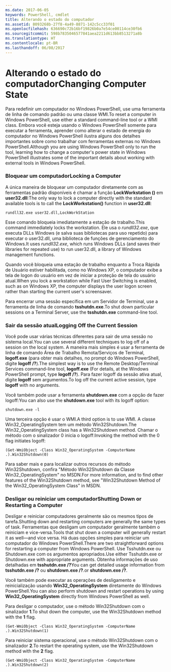 ```yaml
---
ms.date: 2017-06-05
keywords: PowerShell, cmdlet
title: Alterando o estado do computador
ms.assetid: 8093268b-27f8-4a49-8871-142c5cc33f01
ms.openlocfilehash: 636690c72b16bf19826b0a7e54ce00114ce30fb6
ms.sourcegitcommit: 598b7835046577841aea2211d613bb8513271a8b
ms.translationtype: HT
ms.contentlocale: pt-BR
ms.lasthandoff: 06/08/2017
---
```

# <a name="changing-computer-state"></a><span data-ttu-id="307b4-103">Alterando o estado do computador</span><span class="sxs-lookup"><span data-stu-id="307b4-103">Changing Computer State</span></span>
<span data-ttu-id="307b4-104">Para redefinir um computador no Windows PowerShell, use uma ferramenta de linha de comando padrão ou uma classe WMI.</span><span class="sxs-lookup"><span data-stu-id="307b4-104">To reset a computer in Windows PowerShell, use either a standard command-line tool or a WMI class.</span></span> <span data-ttu-id="307b4-105">Embora você esteja usando o Windows PowerShell somente para executar a ferramenta, aprender como alterar o estado de energia do computador no Windows PowerShell ilustra alguns dos detalhes importantes sobre como trabalhar com ferramentas externas no Windows PowerShell.</span><span class="sxs-lookup"><span data-stu-id="307b4-105">Although you are using Windows PowerShell only to run the tool, learning how to change a computer's power state in Windows PowerShell illustrates some of the important details about working with external tools in Windows PowerShell.</span></span>

### <a name="locking-a-computer"></a><span data-ttu-id="307b4-106">Bloquear um computador</span><span class="sxs-lookup"><span data-stu-id="307b4-106">Locking a Computer</span></span>
<span data-ttu-id="307b4-107">A única maneira de bloquear um computador diretamente com as ferramentas padrão disponíveis é chamar a função **LockWorkstation ()** em **user32.dll**:</span><span class="sxs-lookup"><span data-stu-id="307b4-107">The only way to lock a computer directly with the standard available tools is to call the **LockWorkstation()** function in **user32.dll**:</span></span>

```
rundll32.exe user32.dll,LockWorkStation
```

<span data-ttu-id="307b4-108">Esse comando bloqueia imediatamente a estação de trabalho.</span><span class="sxs-lookup"><span data-stu-id="307b4-108">This command immediately locks the workstation.</span></span> <span data-ttu-id="307b4-109">Ele usa o *rundll32.exe*, que executa DLLs Windows (e salva suas bibliotecas para uso repetido) para executar o user32.dll, uma biblioteca de funções de gerenciamento do Windows.</span><span class="sxs-lookup"><span data-stu-id="307b4-109">It uses *rundll32.exe*, which runs Windows DLLs (and saves their libraries for repeated use) to run user32.dll, a library of Windows management functions.</span></span>

<span data-ttu-id="307b4-110">Quando você bloqueia uma estação de trabalho enquanto a Troca Rápida de Usuário estiver habilitada, como no Windows XP, o computador exibe a tela de logon do usuário em vez de iniciar a proteção de tela do usuário atual.</span><span class="sxs-lookup"><span data-stu-id="307b4-110">When you lock a workstation while Fast User Switching is enabled, such as on Windows XP, the computer displays the user logon screen rather than starting the current user's screensaver.</span></span>

<span data-ttu-id="307b4-111">Para encerrar uma sessão específica em um Servidor de Terminal, use a ferramenta de linha de comando **tsshutdn.exe**.</span><span class="sxs-lookup"><span data-stu-id="307b4-111">To shut down particular sessions on a Terminal Server, use the **tsshutdn.exe** command-line tool.</span></span>

### <a name="logging-off-the-current-session"></a><span data-ttu-id="307b4-112">Sair da sessão atual</span><span class="sxs-lookup"><span data-stu-id="307b4-112">Logging Off the Current Session</span></span>
<span data-ttu-id="307b4-113">Você pode usar várias técnicas diferentes para sair de uma sessão no sistema local.</span><span class="sxs-lookup"><span data-stu-id="307b4-113">You can use several different techniques to log off of a session on the local system.</span></span> <span data-ttu-id="307b4-114">A maneira mais simples é usar a ferramenta de linha de comando Área de Trabalho Remota/Serviços de Terminal, **logoff.exe** (para obter mais detalhes, no prompt do Windows PowerShell, digite **logoff /?**).</span><span class="sxs-lookup"><span data-stu-id="307b4-114">The simplest way is to use the Remote Desktop/Terminal Services command-line tool, **logoff.exe** (For details, at the Windows PowerShell prompt, type **logoff /?**).</span></span> <span data-ttu-id="307b4-115">Para fazer logoff da sessão ativa atual, digite **logoff** sem argumentos.</span><span class="sxs-lookup"><span data-stu-id="307b4-115">To log off the current active session, type **logoff** with no arguments.</span></span>

<span data-ttu-id="307b4-116">Você também pode usar a ferramenta **shutdown.exe** com a opção de fazer logoff:</span><span class="sxs-lookup"><span data-stu-id="307b4-116">You can also use the **shutdown.exe** tool with its logoff option:</span></span>

```
shutdown.exe -l
```

<span data-ttu-id="307b4-117">Uma terceira opção é usar o WMI.</span><span class="sxs-lookup"><span data-stu-id="307b4-117">A third option is to use WMI.</span></span> <span data-ttu-id="307b4-118">A classe Win32_OperatingSystem tem um método Win32Shutdown.</span><span class="sxs-lookup"><span data-stu-id="307b4-118">The Win32_OperatingSystem class has a Win32Shutdown method.</span></span> <span data-ttu-id="307b4-119">Chamar o método com o sinalizador 0 inicia o logoff:</span><span class="sxs-lookup"><span data-stu-id="307b4-119">Invoking the method with the 0 flag initiates logoff:</span></span>

```
(Get-WmiObject -Class Win32_OperatingSystem -ComputerName .).Win32Shutdown(0)
```

<span data-ttu-id="307b4-120">Para saber mais e para localizar outros recursos do método Win32Shutdown, confira "Método Win32Shutdown da Classe Win32_OperatingSystem" no MSDN.</span><span class="sxs-lookup"><span data-stu-id="307b4-120">For more information, and to find other features of the Win32Shutdown method, see "Win32Shutdown Method of the Win32_OperatingSystem Class" in MSDN.</span></span>

### <a name="shutting-down-or-restarting-a-computer"></a><span data-ttu-id="307b4-121">Desligar ou reiniciar um computador</span><span class="sxs-lookup"><span data-stu-id="307b4-121">Shutting Down or Restarting a Computer</span></span>
<span data-ttu-id="307b4-122">Desligar e reiniciar computadores geralmente são os mesmos tipos de tarefa.</span><span class="sxs-lookup"><span data-stu-id="307b4-122">Shutting down and restarting computers are generally the same types of task.</span></span> <span data-ttu-id="307b4-123">Ferramentas que desligam um computador geralmente também o reiniciam e vice-versa.</span><span class="sxs-lookup"><span data-stu-id="307b4-123">Tools that shut down a computer will generally restart it as well—and vice versa.</span></span> <span data-ttu-id="307b4-124">Há duas opções simples para reiniciar um computador do Windows PowerShell.</span><span class="sxs-lookup"><span data-stu-id="307b4-124">There are two straightforward options for restarting a computer from Windows PowerShell.</span></span> <span data-ttu-id="307b4-125">Use Tsshutdn.exe ou Shutdown.exe com os argumentos apropriados.</span><span class="sxs-lookup"><span data-stu-id="307b4-125">Use either Tsshutdn.exe or Shutdown.exe with appropriate arguments.</span></span> <span data-ttu-id="307b4-126">Obtenha informações de uso detalhadas em **tsshutdn.exe /?**</span><span class="sxs-lookup"><span data-stu-id="307b4-126">You can get detailed usage information from **tsshutdn.exe /?**</span></span> <span data-ttu-id="307b4-127">ou **shutdown.exe /?**.</span><span class="sxs-lookup"><span data-stu-id="307b4-127">or **shutdown.exe /?**.</span></span>

<span data-ttu-id="307b4-128">Você também pode executar as operações de desligamento e reinicialização usando **Win32_OperatingSystem** diretamente do Windows PowerShell.</span><span class="sxs-lookup"><span data-stu-id="307b4-128">You can also perform shutdown and restart operations by using **Win32_OperatingSystem** directly from Windows PowerShell as well.</span></span>

<span data-ttu-id="307b4-129">Para desligar o computador, use o método Win32Shutdown com o sinalizador **1**.</span><span class="sxs-lookup"><span data-stu-id="307b4-129">To shut down the computer, use the Win32Shutdown method with the **1** flag.</span></span>

```
(Get-WmiObject -Class Win32_OperatingSystem -ComputerName .).Win32Shutdown(1)
```

<span data-ttu-id="307b4-130">Para reiniciar sistema operacional, use o método Win32Shutdown com o sinalizador **2**.</span><span class="sxs-lookup"><span data-stu-id="307b4-130">To restart the operating system, use the Win32Shutdown method with the **2** flag.</span></span>

```
(Get-WmiObject -Class Win32_OperatingSystem -ComputerName .).Win32Shutdown(2)
```


